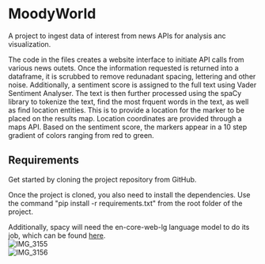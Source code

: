 # MoodyWorld
A project to ingest data of interest from news APIs for analysis anc visualization. 

The code in the files creates a website interface to initiate API calls from various news outets. Once the information requested is returned into a dataframe, it is scrubbed to remove redunadant spacing, lettering and other noise. Additionally, a sentiment score is assigned to the full text using Vader Sentiment Analyser. 
The text is then further processed using the spaCy library to tokenize the text, find the most frquent words in the text, as well as find location entities. This is to provide a location for the marker to be placed on the results map. Location coordinates are provided through a maps API. 
Based on the sentiment score, the markers appear in a 10 step gradient of colors ranging from red to green. 

## Requirements
Get started by cloning the project repository from GitHub.

Once the project is cloned, you also need to install the dependencies. Use the command "pip install -r requirements.txt" from the root folder of the project.


Additionally, spacy will need the en-core-web-lg language model to do its job, which can be found [here](https://github.com/explosion/spacy-models/releases/download/en_core_web_lg-3.5.0/en_core_web_lg-3.5.0-py3-none-any.whl).
<br>
![IMG_3155](https://github.com/david-castle/Moody-World/assets/114294692/0902058a-3414-4ea3-92f9-d9d468669688)
<br>
![IMG_3156](https://github.com/david-castle/Moody-World/assets/114294692/d0a86c9c-0bcc-4f79-a109-3d76c2b1c89c)
